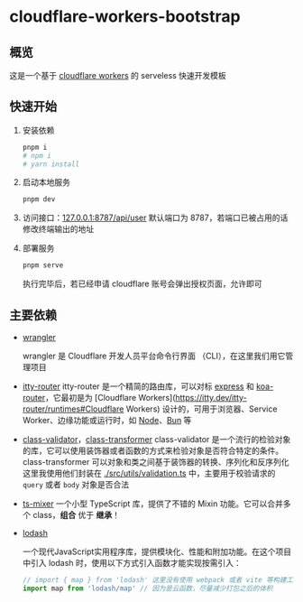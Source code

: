 # cloudflare-workers-bootstrap

## 概览

这是一个基于 [cloudflare workers](https://developers.cloudflare.com/workers/) 的 serveless 快速开发模板



## 快速开始

1. 安装依赖

   ```bash
   pnpm i
   # npm i
   # yarn install
   ```

2. 启动本地服务

   ```bash
   pnpm dev
   ```

3. 访问接口：[127.0.0.1:8787/api/user](http://127.0.0.1:8787/api/user)
   默认端口为 8787，若端口已被占用的话修改终端输出的地址

4. 部署服务

   ```bash
   pnpm serve
   ```

   执行完毕后，若已经申请 cloudflare 账号会弹出授权页面，允许即可



## 主要依赖

- [wrangler](https://developers.cloudflare.com/workers/wrangler/)

  wrangler 是 Cloudflare 开发人员平台命令行界面 （CLI），在这里我们用它管理项目

- [itty-router](https://github.com/kwhitley/itty-router)
  itty-router 是一个精简的路由库，可以对标 [express](https://github.com/expressjs/express) 和 [koa-router](https://github.com/ZijianHe/koa-router)，它最初是为 [Cloudflare Workers](https://itty.dev/itty-router/runtimes#Cloudflare Workers) 设计的，可用于浏览器、Service Worker、边缘功能或运行时，如 [Node](https://itty.dev/itty-router/runtimes#Node)、[Bun](https://itty.dev/itty-router/runtimes#Bun) 等

- [class-validator](https://github.com/typestack/class-validator)，[class-transformer](https://github.com/typestack/class-validator)
  class-validator 是一个流行的检验对象的库，它可以使用装饰器或者函数的方式来检验对象是否符合特定的条件。 
  class-transformer 可以对象和类之间基于装饰器的转换、序列化和反序列化
  这里我使用他们封装在 [./src/utils/validation.ts](./src/utils/validation.ts) 中，主要用于校验请求的 `query` 或者 `body` 对象是否合法

- [ts-mixer](https://github.com/tannerntannern/ts-mixer)
  一个小型 TypeScript 库，提供了不错的 Mixin 功能。它可以合并多个 class，**组合** 优于 **继承**！

- [lodash](https://github.com/lodash/lodash)

  一个现代JavaScript实用程序库，提供模块化、性能和附加功能。在这个项目中引入 lodash 时，使用以下方式引入函数才能实现按需引入：

  ```typescript
  // import { map } from 'lodash' 这里没有使用 webpack 或者 vite 等构建工具，无法自动 treeshake
  import map from 'lodash/map' // 因为是云函数，尽量减少打包之后的体积
  ```

  

